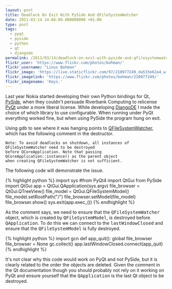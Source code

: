 ```yaml
---
layout: post
title: Deadlock On Exit With PySide And QFileSystemWatcher
date: 2011-03-14 14:04:09.000000000 +01:00
type: post
tags:
  - pyqt
  - pyside
  - python
  - qt
  - djangode
permalink: /2011/03/14/deadlock-on-exit-with-pyside-and-qfilesystemwatcher/
flickr_user: 'https://www.flickr.com/photos/bohman/'
flickr_username: "Linus Bohman"
flickr_image: 'https://live.staticflickr.com/97/210977249_da533e62a4_w.jpg'
flickr_imagelink: 'https://www.flickr.com/photos/bohman/210977249/'
flickr_imagename: 'Keys.'
---
```

Last year Nokia started developing their own Python bindings for Qt,
<a href="http://www.pyside.org">PySide</a>, when they couldn't persuade Riverbank Computing to relicense
<a href="http://www.riverbankcomputing.co.uk/software/pyqt/intro">PyQt</a> under a more liberal license. While
developing <a href="http://www.djangode.com">DjangoDE</a> I made the choice of which library to use
configurable. When running under PyQt everything worked fine, but when using PySide the program hung on exit.

Using gdb to see where it was hanging points to
<a href="http://doc.qt.nokia.com/4.7/qfilesystemwatcher.html">QFileSystemWatcher</a>, which has the following comment in the destructor.

    Note: To avoid deadlocks on shutdown, all instances of QFileSystemWatcher need to be destroyed
    before QCoreApplication. Note that passing QCoreApplication::instance() as the parent object
    when creating QFileSystemWatcher is not sufficient.

The following code will demonstrate the issue.

{% highlight python %}
import sys
#from PyQt4 import QtGui
from PySide import QtGui
app = QtGui.QApplication(sys.argv)
file_browser = QtGui.QTreeView()
file_model = QtGui.QFileSystemModel()
file_model.setRootPath(&quot;/&quot;)
file_browser.setModel(file_model)
file_browser.show()
sys.exit(app.exec_())
{% endhighlight %}

As the comment says, we need to ensure that the <tt>QFileSystemWatcher</tt> object, which is created by
<tt>QFileSystemModel</tt>, is destroyed before <tt>QApplication</tt>. To do this we can connect to the
<tt>lastWindowClosed</tt> and ensure that the <tt>QFileSystemModel</tt> is fully destroyed.

{% highlight python %}
import gcn
def app_quit():
     global file_browser
     file_browser = None
     gc.collect()
app.lastWindowClosed.connect(app_quit)
{% endhighlight %}

It's not clear why this code would work on PyQt and not PySide, but it is clearly related to the order the
objects are deleted. Given the comment in the Qt documentation though you should probably not rely on it
working on PyQt and ensure yourself that the <tt>QApplication</tt> is the last Qt object to be destroyed.
